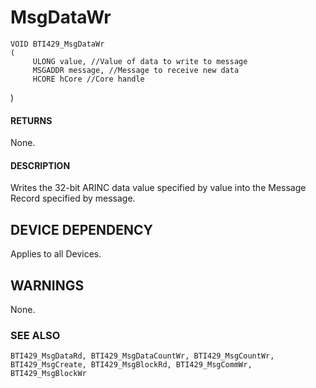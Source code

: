 # **MsgDataWr**

```
VOID BTI429_MsgDataWr
(
     ULONG value, //Value of data to write to message
     MSGADDR message, //Message to receive new data
     HCORE hCore //Core handle
```
)

#### **RETURNS**

None.

#### **DESCRIPTION**

Writes the 32-bit ARINC data value specified by value into the Message Record specified by message.

## **DEVICE DEPENDENCY**

Applies to all Devices.

## **WARNINGS**

None.

### **SEE ALSO**

```
BTI429_MsgDataRd, BTI429_MsgDataCountWr, BTI429_MsgCountWr, 
BTI429_MsgCreate, BTI429_MsgBlockRd, BTI429_MsgCommWr, BTI429_MsgBlockWr
```